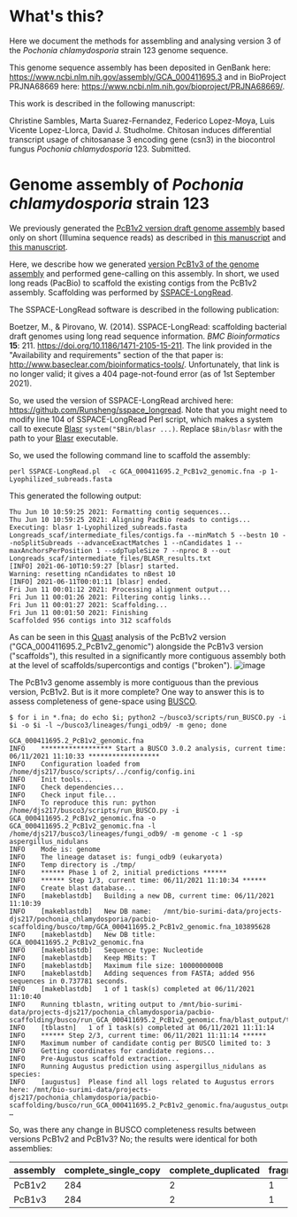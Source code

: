 # What's this?

Here we document the methods for assembling and analysing version 3 of the *Pochonia chlamydosporia* strain 123 genome sequence.

This genome sequence assembly has been deposited in GenBank here: https://www.ncbi.nlm.nih.gov/assembly/GCA_000411695.3 and in BioProject PRJNA68669 here: https://www.ncbi.nlm.nih.gov/bioproject/PRJNA68669/.

This work is described in the following manuscript:

Christine Sambles, Marta Suarez-Fernandez, Federico Lopez-Moya, Luis Vicente Lopez-Llorca, David J. Studholme.
Chitosan induces differential transcript usage of chitosanase 3 encoding gene (csn3) in the biocontrol fungus *Pochonia chlamydosporia* 123. Submitted.

# Genome assembly of *Pochonia chlamydosporia* strain 123
We previously generated the [PcB1v2 version draft genome assembly](https://www.ncbi.nlm.nih.gov/assembly/GCA_000411695.2) based only 
on short (Illumina sequence reads) as described in [this manuscript](10.1016/j.fgb.2014.02.002) and [this manuscript](https://doi.org/10.1111/1462-2920.15408).

Here, we describe how we generated [version PcB1v3 of the genome assembly](https://www.ncbi.nlm.nih.gov/assembly/GCA_000411695.3) and performed gene-calling on this assembly. In short, we used long reads (PacBio) to scaffold the existing contigs from the PcB1v2 assembly.
Scaffolding was performed by [SSPACE-LongRead](https://doi.org/10.1186/1471-2105-15-211). 

The SSPACE-LongRead software is described in the following publication:

Boetzer, M., & Pirovano, W. (2014). SSPACE-LongRead: scaffolding bacterial draft genomes using long read sequence information. *BMC Bioinformatics* **15**: 211. https://doi.org/10.1186/1471-2105-15-211. 
The link provided in the "Availability and requirements" section of the that paper is: http://www.baseclear.com/bioinformatics-tools/.
Unfortunately, that link is no longer valid; it gives a 404 page-not-found error (as of 1st September 2021).

So, we used the version of SSPACE-LongRead archived here: https://github.com/Runsheng/sspace_longread.
Note that you might need to modify line 104 of SSPACE-LongRead Perl script, which makes a system call to execute [Blasr](https://doi.org/10.1186/1471-2105-13-238) ```system("$Bin/blasr ...)```. 
Replace ```$Bin/blasr``` with the path to your [Blasr](https://doi.org/10.1186/1471-2105-13-238) executable.

So, we used the following command line to scaffold the assembly:

```
perl SSPACE-LongRead.pl  -c GCA_000411695.2_PcB1v2_genomic.fna -p 1-Lyophilized_subreads.fasta
```
This generated the following output:
```
Thu Jun 10 10:59:25 2021: Formatting contig sequences...
Thu Jun 10 10:59:25 2021: Aligning PacBio reads to contigs...
Executing: blasr 1-Lyophilized_subreads.fasta Longreads_scaf/intermediate_files/contigs.fa --minMatch 5 --bestn 10 --noSplitSubreads --advanceExactMatches 1 --nCandidates 1 --maxAnchorsPerPosition 1 --sdpTupleSize 7 --nproc 8 --out Longreads_scaf/intermediate_files/BLASR_results.txt
[INFO] 2021-06-10T10:59:27 [blasr] started.
Warning: resetting nCandidates to nBest 10
[INFO] 2021-06-11T00:01:11 [blasr] ended.
Fri Jun 11 00:01:12 2021: Processing alignment output...
Fri Jun 11 00:01:26 2021: Filtering contig links...
Fri Jun 11 00:01:27 2021: Scaffolding...
Fri Jun 11 00:01:50 2021: Finishing
Scaffolded 956 contigs into 312 scaffolds
```

As can be seen in this [Quast](https://doi.org/10.1093/bioinformatics/btt086) analysis of the PcB1v2 version ("GCA_000411695.2_PcB1v2_genomic") 
alongside the PcB1v3 version ("scaffolds"),
this resulted in a significantly more contiguous assembly both at the level of scaffolds/supercontigs and contigs ("broken").
![image](https://user-images.githubusercontent.com/3057078/131744710-e25b4ae3-f2ff-45fd-bd2d-b55891d2ecf5.png)

The PcB1v3 genome assembly is more contiguous than the previous version, PcB1v2. But is it more complete? One way to answer this is to assess
completeness of gene-space using [BUSCO](https://doi.org/10.1093/molbev/msab199).

```
$ for i in *.fna; do echo $i; python2 ~/busco3/scripts/run_BUSCO.py -i $i -o $i -l ~/busco3/lineages/fungi_odb9/ -m geno; done

GCA_000411695.2_PcB1v2_genomic.fna
INFO	****************** Start a BUSCO 3.0.2 analysis, current time: 06/11/2021 11:10:33 ******************
INFO	Configuration loaded from /home/djs217/busco/scripts/../config/config.ini
INFO	Init tools...
INFO	Check dependencies...
INFO	Check input file...
INFO	To reproduce this run: python /home/djs217/busco3/scripts/run_BUSCO.py -i GCA_000411695.2_PcB1v2_genomic.fna -o GCA_000411695.2_PcB1v2_genomic.fna -l /home/djs217/busco3/lineages/fungi_odb9/ -m genome -c 1 -sp aspergillus_nidulans
INFO	Mode is: genome
INFO	The lineage dataset is: fungi_odb9 (eukaryota)
INFO	Temp directory is ./tmp/
INFO	****** Phase 1 of 2, initial predictions ******
INFO	****** Step 1/3, current time: 06/11/2021 11:10:34 ******
INFO	Create blast database...
INFO	[makeblastdb]	Building a new DB, current time: 06/11/2021 11:10:39
INFO	[makeblastdb]	New DB name:   /mnt/bio-surimi-data/projects-djs217/pochonia_chlamydosporia/pacbio-scaffolding/busco/tmp/GCA_000411695.2_PcB1v2_genomic.fna_103895628
INFO	[makeblastdb]	New DB title:  GCA_000411695.2_PcB1v2_genomic.fna
INFO	[makeblastdb]	Sequence type: Nucleotide
INFO	[makeblastdb]	Keep MBits: T
INFO	[makeblastdb]	Maximum file size: 1000000000B
INFO	[makeblastdb]	Adding sequences from FASTA; added 956 sequences in 0.737781 seconds.
INFO	[makeblastdb]	1 of 1 task(s) completed at 06/11/2021 11:10:40
INFO	Running tblastn, writing output to /mnt/bio-surimi-data/projects-djs217/pochonia_chlamydosporia/pacbio-scaffolding/busco/run_GCA_000411695.2_PcB1v2_genomic.fna/blast_output/tblastn_GCA_000411695.2_PcB1v2_genomic.fna.tsv...
INFO	[tblastn]	1 of 1 task(s) completed at 06/11/2021 11:11:14
INFO	****** Step 2/3, current time: 06/11/2021 11:11:14 ******
INFO	Maximum number of candidate contig per BUSCO limited to: 3
INFO	Getting coordinates for candidate regions...
INFO	Pre-Augustus scaffold extraction...
INFO	Running Augustus prediction using aspergillus_nidulans as species:
INFO	[augustus]	Please find all logs related to Augustus errors here: /mnt/bio-surimi-data/projects-djs217/pochonia_chlamydosporia/pacbio-scaffolding/busco/run_GCA_000411695.2_PcB1v2_genomic.fna/augustus_output/augustus.log
…
```

So, was there any change in BUSCO completeness results between versions PcB1v2 and PcB1v3? No; the results were identical for both assemblies:

assembly | complete_single_copy	| complete_duplicated |	fragmented	| missing |	total
-------  | -------------------  | ------------------- | ----------  | ------- | -----
PcB1v2	 | 284                  |	2                   |           1 | 	3     |	290
PcB1v3   |	284                 |	2                   |           1 | 	3     |	290
























